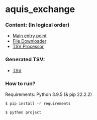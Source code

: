 # aquis_exchange

### Content: (In logical order)
- [Main entry point](/project/__main__.py)
- [File Downloader](/project/file_downloader.py)
- [TSV Processor](/project/tsv_processor.py)

### Generated TSV:
- [TSV](/generated_tsv/market_data.tsv)


### How to run?
Requirements: Python 3.9.5 (& pip 22.2.2)

```
$ pip install -r requirements
```

```
$ python project
```
